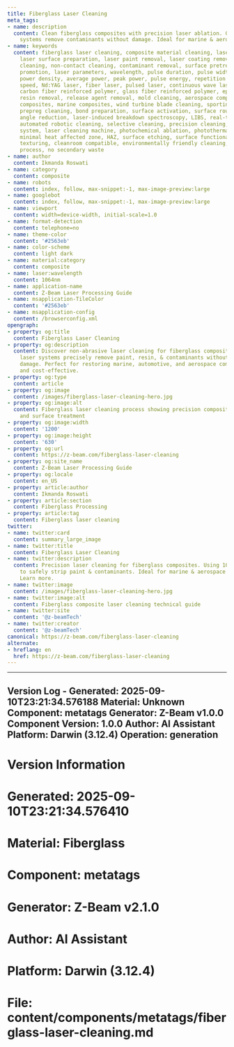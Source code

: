 ```yaml
---
title: Fiberglass Laser Cleaning
meta_tags:
- name: description
  content: Clean fiberglass composites with precision laser ablation. Our 1064nm wavelength
    systems remove contaminants without damage. Ideal for marine & aerospace parts.
- name: keywords
  content: fiberglass laser cleaning, composite material cleaning, laser ablation,
    laser surface preparation, laser paint removal, laser coating removal, non-abrasive
    cleaning, non-contact cleaning, contaminant removal, surface pretreatment, adhesion
    promotion, laser parameters, wavelength, pulse duration, pulse width, fluence,
    power density, average power, peak power, pulse energy, repetition rate, scan
    speed, Nd:YAG laser, fiber laser, pulsed laser, continuous wave laser, CFRP, GFRP,
    carbon fiber reinforced polymer, glass fiber reinforced polymer, epoxy removal,
    resin removal, release agent removal, mold cleaning, aerospace composites, automotive
    composites, marine composites, wind turbine blade cleaning, sporting goods manufacturing,
    prepreg cleaning, bond preparation, surface activation, surface roughening, contact
    angle reduction, laser-induced breakdown spectroscopy, LIBS, real-time monitoring,
    automated robotic cleaning, selective cleaning, precision cleaning, laser cleaning
    system, laser cleaning machine, photochemical ablation, photothermal ablation,
    minimal heat affected zone, HAZ, surface etching, surface functionalization, laser
    texturing, cleanroom compatible, environmentally friendly cleaning, dry cleaning
    process, no secondary waste
- name: author
  content: Ikmanda Roswati
- name: category
  content: composite
- name: robots
  content: index, follow, max-snippet:-1, max-image-preview:large
- name: googlebot
  content: index, follow, max-snippet:-1, max-image-preview:large
- name: viewport
  content: width=device-width, initial-scale=1.0
- name: format-detection
  content: telephone=no
- name: theme-color
  content: '#2563eb'
- name: color-scheme
  content: light dark
- name: material:category
  content: composite
- name: laser:wavelength
  content: 1064nm
- name: application-name
  content: Z-Beam Laser Processing Guide
- name: msapplication-TileColor
  content: '#2563eb'
- name: msapplication-config
  content: /browserconfig.xml
opengraph:
- property: og:title
  content: Fiberglass Laser Cleaning
- property: og:description
  content: Discover non-abrasive laser cleaning for fiberglass composites. Our 1064nm
    laser systems precisely remove paint, resin, & contaminants without substrate
    damage. Perfect for restoring marine, automotive, and aerospace components. Eco-friendly
    and cost-effective.
- property: og:type
  content: article
- property: og:image
  content: /images/fiberglass-laser-cleaning-hero.jpg
- property: og:image:alt
  content: Fiberglass laser cleaning process showing precision composite restoration
    and surface treatment
- property: og:image:width
  content: '1200'
- property: og:image:height
  content: '630'
- property: og:url
  content: https://z-beam.com/fiberglass-laser-cleaning
- property: og:site_name
  content: Z-Beam Laser Processing Guide
- property: og:locale
  content: en_US
- property: article:author
  content: Ikmanda Roswati
- property: article:section
  content: Fiberglass Processing
- property: article:tag
  content: Fiberglass laser cleaning
twitter:
- name: twitter:card
  content: summary_large_image
- name: twitter:title
  content: Fiberglass Laser Cleaning
- name: twitter:description
  content: Precision laser cleaning for fiberglass composites. Using 1064nm wavelength
    to safely strip paint & contaminants. Ideal for marine & aerospace restoration.
    Learn more.
- name: twitter:image
  content: /images/fiberglass-laser-cleaning-hero.jpg
- name: twitter:image:alt
  content: Fiberglass composite laser cleaning technical guide
- name: twitter:site
  content: '@z-beamTech'
- name: twitter:creator
  content: '@z-beamTech'
canonical: https://z-beam.com/fiberglass-laser-cleaning
alternate:
- hreflang: en
  href: https://z-beam.com/fiberglass-laser-cleaning
---
```


---
Version Log - Generated: 2025-09-10T23:21:34.576188
Material: Unknown
Component: metatags
Generator: Z-Beam v1.0.0
Component Version: 1.0.0
Author: AI Assistant
Platform: Darwin (3.12.4)
Operation: generation
---

# Version Information
# Generated: 2025-09-10T23:21:34.576410
# Material: Fiberglass
# Component: metatags
# Generator: Z-Beam v2.1.0
# Author: AI Assistant
# Platform: Darwin (3.12.4)
# File: content/components/metatags/fiberglass-laser-cleaning.md